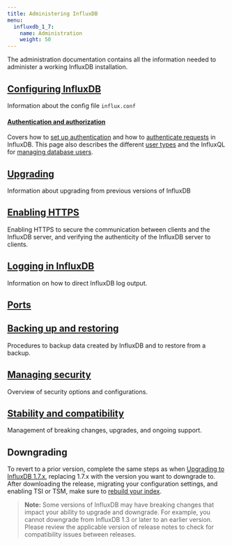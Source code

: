 ```yaml
---
title: Administering InfluxDB
menu:
  influxdb_1_7:
    name: Administration
    weight: 50
---
```

The administration documentation contains all the information needed to administer a working InfluxDB installation.

## [Configuring InfluxDB](/influxdb/v1.7/administration/config/)

Information about the config file `influx.conf`

#### [Authentication and authorization](/influxdb/v1.7/administration/authentication_and_authorization/)

Covers how to
[set up authentication](/influxdb/v1.7/administration/authentication_and_authorization/#set-up-authentication)
and how to
[authenticate requests](/influxdb/v1.7/administration/authentication_and_authorization/#authenticate-requests) in InfluxDB.
This page also describes the different
[user types](/influxdb/v1.7/administration/authentication_and_authorization/#user-types-and-privileges) and the InfluxQL for
[managing database users](/influxdb/v1.7/administration/authentication_and_authorization/#user-management-commands).


## [Upgrading](/influxdb/v1.7/administration/upgrading/)

Information about upgrading from previous versions of InfluxDB

## [Enabling HTTPS](/influxdb/v1.7/administration/https_setup/)

Enabling HTTPS to secure the communication between clients and the InfluxDB
server, and verifying the authenticity of the InfluxDB server to clients.

## [Logging in InfluxDB](/influxdb/v1.7/administration/logs/)

Information on how to direct InfluxDB log output.

## [Ports](/influxdb/v1.7/administration/ports/)

## [Backing up and restoring](/influxdb/v1.7/administration/backup_and_restore/)

Procedures to backup data created by InfluxDB and to restore from a backup.

## [Managing security](/influxdb/v1.7/administration/security/)

Overview of security options and configurations.

## [Stability and compatibility](/influxdb/v1.7/administration/stability_and_compatibility/)

Management of breaking changes, upgrades, and ongoing support.

## Downgrading

To revert to a prior version, complete the same steps as when [Upgrading to InfluxDB 1.7.x](https://docs.influxdata.com/influxdb/v1.7/administration/upgrading/), replacing 1.7.x with the version you want to downgrade to. After downloading the release, migrating your configuration settings, and enabling TSI or TSM, make sure to [rebuild your index](/influxdb/v1.7/administration/rebuild-tsi-index/#sidebar).

>**Note:** Some versions of InfluxDB may have breaking changes that impact your ability to upgrade and downgrade. For example, you cannot downgrade from InfluxDB 1.3 or later to an earlier version. Please review the applicable version of release notes to check for compatibility issues between releases.
